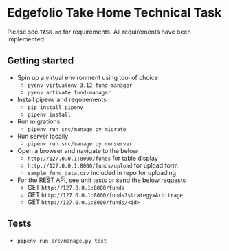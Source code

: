 # Edgefolio Take Home Technical Task

Please see `TASK.md` for requirements.
All requirements have been implemented.

## Getting started

* Spin up a virtual environment using tool of choice
  * `pyenv virtualenv 3.12 fund-manager`
  * `pyenv activate fund-manager`
* Install pipenv and requirements
  * `pip install pipenv`
  * `pipenv install`
* Run migrations
  * `pipenv run src/manage.py migrate`
* Run server locally
  * `pipenv run src/manage.py runserver`
* Open a browser and navigate to the below
  * `http://127.0.0.1:8000/funds` for table display
  * `http://127.0.0.1:8000/funds/upload` for upload form
  * `sample_fund_data.csv` included in repo for uploading
* For the REST API, see unit tests or send the below requests
  * GET `http://127.0.0.1:8000/funds`
  * GET `http://127.0.0.1:8000/funds?strategy=Arbitrage`
  * GET `http://127.0.0.1:8000/funds/<id>`

## Tests

* `pipenv run src/manage.py test`
